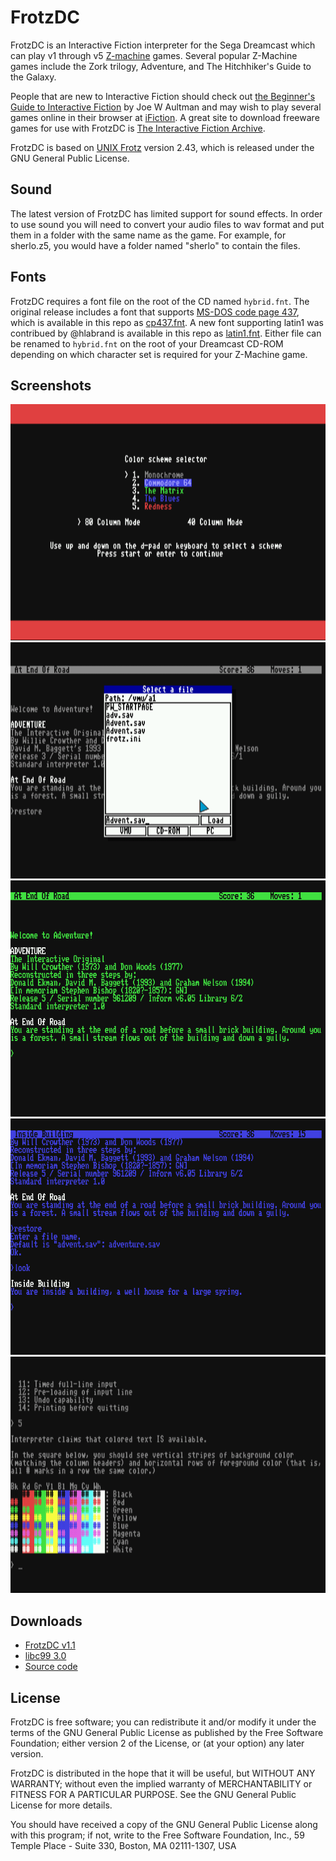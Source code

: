 # FrotzDC

FrotzDC is an Interactive Fiction interpreter for the Sega Dreamcast which can play v1 through v5 [Z-machine](https://en.wikipedia.org/wiki/Z-machine) games. Several popular Z-Machine games include the Zork trilogy, Adventure, and The Hitchhiker's Guide to the Galaxy.

People that are new to Interactive Fiction should check out [the Beginner's Guide to Interactive Fiction](beginner.txt) by Joe W Aultman and may wish to play several games online in their browser at [iFiction](http://www.ifiction.org). A great site to download freeware games for use with FrotzDC is [The Interactive Fiction Archive](http://www.ifarchive.org/).

FrotzDC is based on [UNIX Frotz](https://gitlab.com/DavidGriffith/frotz) version 2.43, which is released under the GNU General Public License.

## Sound

The latest version of FrotzDC has limited support for sound effects. In order to use sound you will need to convert your audio files to wav format and put them in a folder with the same name as the game. For example, for sherlo.z5, you would have a folder named "sherlo" to contain the files.

## Fonts

FrotzDC requires a font file on the root of the CD named `hybrid.fnt`.
The original release includes a font that supports [MS-DOS code page 437](https://en.wikipedia.org/wiki/Code_page_437), which is available in this repo as [cp437.fnt](fonts/cp437.fnt).
A new font supporting latin1 was contribued by @hlabrand is available in this repo as [latin1.fnt](fonts/latin1.fnt).
Either file can be renamed to `hybrid.fnt` on the root of your Dreamcast CD-ROM depending on which character set is required for your Z-Machine game.

## Screenshots
 
![FrotzDC Configuration](screenshots/frotz1.png)
![File Browser](screenshots/fileselect.png)
![Adventure with green text](screenshots/frotz3.png)
![Adventure with blue text](screenshots/frotz4.png)
![Colored text test](screenshots/colors.png)

## Downloads

 * [FrotzDC v1.1](https://github.com/c99koder/FrotzDC/releases/download/1.1/frotzdc-1.1-dc.zip)
 * [libc99 3.0](https://github.com/c99koder/FrotzDC/releases/download/1.1/libc99-3.0.tar.gz)
 * [Source code](https://github.com/c99koder/FrotzDC/archive/1.1.tar.gz)

## License

FrotzDC is free software; you can redistribute it and/or modify
it under the terms of the GNU General Public License as published by
the Free Software Foundation; either version 2 of the License, or
(at your option) any later version.

FrotzDC is distributed in the hope that it will be useful,
but WITHOUT ANY WARRANTY; without even the implied warranty of
MERCHANTABILITY or FITNESS FOR A PARTICULAR PURPOSE.  See the
GNU General Public License for more details.

You should have received a copy of the GNU General Public License
along with this program; if not, write to the Free Software
Foundation, Inc., 59 Temple Place - Suite 330, Boston, MA 02111-1307, USA
